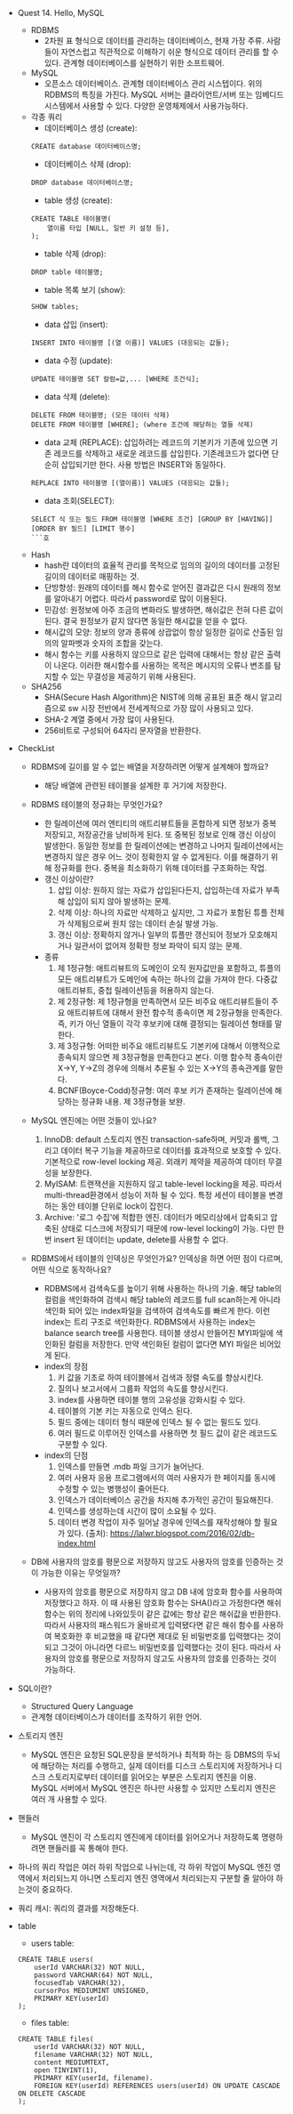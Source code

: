 * Quest 14. Hello, MySQL
    * RDBMS
        * 2차원 표 형식으로 데이터를 관리하는 데이터베이스, 현재 가장 주류. 사람들이 자연스럽고 직관적으로 이해하기 쉬운 형식으로 데이터 관리를 할 수 있다. 관계형 데이터베이스를 실현하기 위한 소프트웨어.
    * MySQL
        * 오픈소스 데이터베이스. 관계형 데이터베이스 관리 시스텝이다. 위의 RDBMS의 특징을 가진다. MySQL 서버는 클라이언트/서버 또는 임베디드 시스템에서 사용할 수 있다. 다양한 운영체제에서 사용가능하다.
    * 각종 쿼리
        * 데이터베이스 생성 (create): 
        ```
        CREATE database 데이터베이스명;
        ```
        * 데이터베이스 삭제 (drop):
        ```
        DROP database 데이터베이스명;
        ```
        * table 생성 (create): 
        ```
        CREATE TABLE 테이블명(
            열이름 타입 [NULL, 일반 키 설정 등],
        );
        ```
        * table 삭제 (drop):
        ```
        DROP table 테이블명;
        ```
        * table 목록 보기 (show):
        ```
        SHOW tables;
        ```
        * data 삽입 (insert):
        ```
        INSERT INTO 테이블명 [(열 이름)] VALUES (대응되는 값들);
        ```
        * data 수정 (update):
        ```
        UPDATE 테이블명 SET 칼럼=값,... [WHERE 조건식];
        ```
        * data 삭제 (delete):
        ```
        DELETE FROM 테이블명; (모든 데이터 삭제)
        DELETE FROM 테이블명 [WHERE]; (where 조건에 해당하는 열들 삭제)
        ```
        * data 교체 (REPLACE):
        삽입하려는 레코드의 기본키가 기존에 있으면 기존 레코드를 삭제하고 새로운 레코드를 삽입힌다.
        기존레코드가 없다면 단순히 삽입되기만 한다. 사용 방법은 INSERT와 동일하다.
        ```
        REPLACE INTO 테이블명 [(열이름)] VALUES (대응되는 값들);
        ``` 
        * data 조회(SELECT):
        ```
        SELECT 식 또는 필드 FROM 테이블명 [WHERE 조건] [GROUP BY [HAVING]] [ORDER BY 필드] [LIMIT 행수]
        ```호
    * Hash
        * hash란 데이터의 효율적 관리를 목적으로 임의의 길이의 데이터를 고정된 길이의 데이터로 매핑하는 것.
        * 단방향성: 원래의 데이터를 해시 함수로 얻어진 결과값은 다시 원래의 정보를 알아내기 어렵다. 따라서 password로 많이 이용된다.
        * 민감성: 원정보에 아주 조금의 변화라도 발생하면, 해쉬값은 전혀 다른 값이 된다. 결국 원정보가 같지 않다면 동일한 해시값을 얻을 수 없다.
        * 해시값의 모양: 정보의 양과 종류에 상괍없이 항상 일정한 길이로 산출된 임의의 알파벳과 숫자의 조합을 갖는다.
        * 해시 함수는 키를 사용하지 않으므로 같은 입력에 대해서는 항상 같은 출력이 나온다. 이러한 해시함수를 사용하는 목적은 메시지의 오류나 변조를 탐지할 수 있는 무결성을 제공하기 위해 사용된다.
    * SHA256
        * SHA(Secure Hash Algorithm)은 NIST에 의해 공표된 표준 해시 알고리즘으로 sw 시장 전반에서 전세계적으로 가장 많이 사용되고 있다.
        * SHA-2 계열 중에서 가장 많이 사용된다.
        * 256비트로 구성되어 64자리 문자열을 반환한다. 
* CheckList
    * RDBMS에 길이를 알 수 없는 배열을 저장하려면 어떻게 설계해야 할까요?
        * 해당 배열에 관련된 테이블을 설계한 후 거기에 저장한다.
    * RDBMS 테이블의 정규화는 무엇인가요?
        * 한 릴레이션에 여러 엔티티의 애트리뷰트들을 혼합하게 되면 정보가 중복 저장되고, 저장공간을 낭비하게 된다. 또 중복된 정보로 인해 갱신 이상이 발생한다. 동일한 정보를 한 릴레이션에는 변경하고 나머지 릴레이션에서는 변경하지 않은 경우 어느 것이 정확한지 알 수 없게된다. 이를 해결하기 위해 정규화를 한다. 중복을 최소화하기 위해 데이터를 구조화하는 작업.
        * 갱신 이상이란?
            1. 삽입 이상: 원하지 않는 자료가 삽입된다든지, 삽입하는데 자료가 부족해 삽입이 되지 않아 발생하는 문제.
            1. 삭제 이상: 하나의 자료만 삭제하고 싶지만, 그 자료가 포함된 튜플 전체가 삭제됨으로써 원치 않는 데이터 손실 발생 가능.
            1. 갱신 이상: 정확하지 않거나 일부의 튜플만 갱신되어 정보가 모호해지거나 일관서이 없어져 정확한 정보 파악이 되지 않는 문제.
        * 종류
            1. 제 1정규형: 애트리뷰트의 도메인이 오직 원자값만을 포함하고, 튜플의 모든 애트리뷰트가 도메인에 속하는 하나의 값을 가져야 한다. 다중값 애트리뷰트, 중첩 릴레이션등을 허용하지 않는다.
            1. 제 2정규형: 제 1정규형을 만족하면서 모든 비주요 애트리뷰트들이 주요 애트리뷰트에 대해서 완전 함수적 종속이면 제 2정규형을 만족한다. 즉, 키가 아닌 열들이 각각 후보키에 대해 결정되는 릴레이션 형태를 말한다.
            1. 제 3정규형: 어떠한 비주요 애트리뷰트도 기본키에 대해서 이행적으로 종속되지 않으면 제 3정규형을 만족한다고 본다. 이행 함수적 종속이란 X->Y, Y->Z의 경우에 의해서 추론될 수 있는 X->Y의 종속관계를 말한다.
            1. BCNF(Boyce-Codd)정규형: 여러 후보 키가 존재하는 릴레이션에 해당하는 정규화 내용. 제 3정규형을 보완.
    * MySQL 엔진에는 어떤 것들이 있나요?
        1. InnoDB: default 스토리지 엔진 transaction-safe하며, 커밋과 롤백, 그리고 데이터 복구 기능을 제공하므로 데이터를 효과적으로 보호할 수 있다. 기본적으로 row-level locking 제공. 외래키 제약을 제공하여 데이터 무결성을 보장한다.
        1. MyISAM: 트랜잭션을 지원하지 않고 table-level locking을 제공. 따라서 multi-thread환경에서 성능이 저하 될 수 있다. 특정 세션이 테이블을 변경하는 동안 테이블 단위로 lock이 잡힌다.
        1. Archive: '로그 수집'에 적합한 엔진. 데이터가 메모리상에서 압축되고 압축된 상태로 디스크에 저장되기 때문에 row-level locking이 가능. 다만 한 번 insert 된 데이터는 update, delete를 사용할 수 없다.
    * RDBMS에서 테이블의 인덱싱은 무엇인가요? 인덱싱을 하면 어떤 점이 다르며, 어떤 식으로 동작하나요?
        * RDBMS에서 검색속도를 높이기 위해 사용하는 하나의 기술. 해당 table의 컬럼을 색인화하여 검색시 해당 table의 레코드를 full scan하는게 아니라 색인화 되어 있는 index파일을 검색하여 검색속도를 빠르게 한다. 이런 index는 트리 구조로 색인화한다. RDBMS에서 사용하는 index는 balance search tree를 사용한다. 테이블 생성시 만들어진 MYI파일에 색인화된 컬럼을 저장한다. 만약 색인화된 컬럼이 없다면 MYI 파일은 비어있게 된다.
        * index의 장점
            1. 키 값을 기초로 하여 테이블에서 검색과 정렬 속도를 향상시킨다.
            1. 질의나 보고서에서 그룹화 작업의 속도를 향상시킨다.
            1. index를 사용하면 테이블 행의 고유성을 강화시킬 수 있다.
            1. 테이블의 기본 키는 자동으로 인덱스 된다.
            1. 필드 중에는 데이터 형식 때문에 인덱스 될 수 없는 필드도 있다.
            1. 여러 필드로 이루어진 인덱스를 사용하면 첫 필드 값이 같은 레코드도 구분할 수 있다.
        * index의 단점
            1. 인덱스를 만들면 .mdb 파일 크기가 늘어난다.
            1. 여러 사용자 응용 프로그램에서의 여러 사용자가 한 페이지를 동시에 수정할 수 있는 병행성이 줄어든다.
            1. 인덱스가 데이터베이스 공간을 차지해 추가적인 공간이 필요해진다.
            1. 인덱스를 생성하는데 시간이 많이 소요될 수 있다.
            1. 데이터 변경 작업이 자주 일어날 경우에 인덱스를 재작성해야 할 필요가 있다.
            (출처): https://lalwr.blogspot.com/2016/02/db-index.html

    * DB에 사용자의 암호를 평문으로 저장하지 않고도 사용자의 암호를 인증하는 것이 가능한 이유는 무엇일까?
        * 사용자의 암호를 평문으로 저장하지 않고 DB 내에 암호화 함수를 사용하여 저장했다고 하자. 이 때 사용된 암호화 함수는 SHA()라고 가정한다면 해쉬 함수는 위의 정리에 나와있듯이 같은 값에는 항상 같은 해쉬값을 반환한다. 따라서 사용자의 패스워드가 올바르게 입력됐다면 같은 해쉬 함수를 사용하여 복호화한  후 비교했을 때 같다면 제대로 된 비밀번호를 입력했다는 것이 되고 그것이 아니라면 다르느 비밀번호를 입력했다는 것이 된다. 따라서 사용자의 암호를 평문으로 저장하지 않고도 사용자의 암호를 인증하는 것이 가능하다.
* SQL이란?
    * Structured Query Language
    * 관계형 데이터베이스가 데이터를 조작하기 위한 언어.
* 스토리지 엔진
    * MySQL 엔진은 요청된 SQL문장을 분석하거나 최적화 하는 등 DBMS의 두뇌에 해당하는 처리를 수행하고, 실제 데이터를 디스크 스토리지에 저장하거나 디스크 스토리지로부터 데이터를 읽어오는 부분은 스토리지 엔진을 이용. MySQL 서버에서 MySQL 엔진은 하나만 사용할 수 있지만 스토리지 엔진은 여러 개 사용할 수 있다. 
* 핸들러
    * MySQL 엔진이 각 스토리지 엔진에게 데이터를 읽어오거나 저장하도록 명령하려면 핸들러를 꼭 통해야 한다.
* 하나의 쿼리 작업은 여러 하위 작업으로 나뉘는데, 각 하위 작업이 MySQL 엔진 영역에서 처리되느지 아니면 스토리지 엔진 영역에서 처리되는지 구분할 줄 알아야 하는것이 중요하다.
* 쿼리 캐시: 쿼리의 결과를 저장해둔다.

* table 
    * users table:
    ```
    CREATE TABLE users(
        userId VARCHAR(32) NOT NULL,
        password VARCHAR(64) NOT NULL,
        focusedTab VARCHAR(32),
        cursorPos MEDIUMINT UNSIGNED,
        PRIMARY KEY(userId)
    );
    ```
    * files table:
    ```
    CREATE TABLE files(
        userId VARCHAR(32) NOT NULL,
        filename VARCHAR(32) NOT NULL,
        content MEDIUMTEXT,
        open TINYINT(1),
        PRIMARY KEY(userId, filename).
        FOREIGN KEY(userId) REFERENCES users(userId) ON UPDATE CASCADE ON DELETE CASCADE
    );